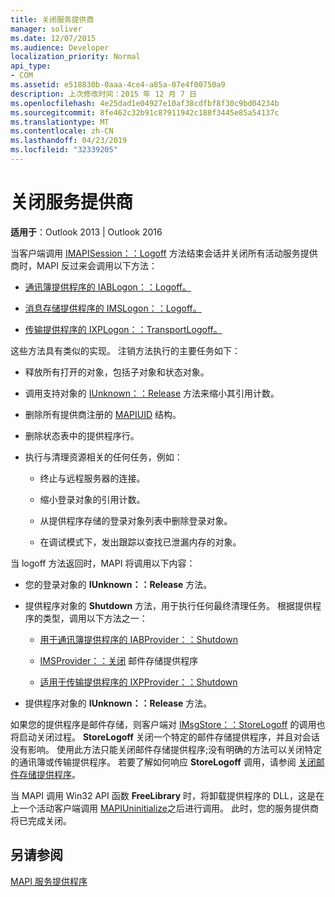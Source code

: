 ```yaml
---
title: 关闭服务提供商
manager: soliver
ms.date: 12/07/2015
ms.audience: Developer
localization_priority: Normal
api_type:
- COM
ms.assetid: e518830b-0aaa-4ce4-a85a-07e4f00750a9
description: 上次修改时间：2015 年 12 月 7 日
ms.openlocfilehash: 4e25dad1e04927e10af38cdfbf8f30c9bd04234b
ms.sourcegitcommit: 8fe462c32b91c87911942c188f3445e85a54137c
ms.translationtype: MT
ms.contentlocale: zh-CN
ms.lasthandoff: 04/23/2019
ms.locfileid: "32339205"
---
```

# <a name="shutting-down-a-service-provider"></a>关闭服务提供商

 
  
**适用于**：Outlook 2013 | Outlook 2016 
  
当客户端调用 [IMAPISession：：Logoff](imapisession-logoff.md) 方法结束会话并关闭所有活动服务提供商时，MAPI 反过来会调用以下方法： 
  
- [通讯簿提供程序的 IABLogon：：Logoff。](iablogon-logoff.md) 
    
- [消息存储提供程序的 IMSLogon：：Logoff。](imslogon-logoff.md) 
    
- [传输提供程序的 IXPLogon：：TransportLogoff。](ixplogon-transportlogoff.md) 
    
这些方法具有类似的实现。 注销方法执行的主要任务如下：
  
- 释放所有打开的对象，包括子对象和状态对象。
    
- 调用支持对象的 [IUnknown：：Release](https://msdn.microsoft.com/library/4b494c6f-f0ee-4c35-ae45-ed956f40dc7a%28Office.15%29.aspx) 方法来缩小其引用计数。 
    
- 删除所有提供商注册的 [MAPIUID](mapiuid.md) 结构。 
    
- 删除状态表中的提供程序行。
    
- 执行与清理资源相关的任何任务，例如：
    
  - 终止与远程服务器的连接。
    
  - 缩小登录对象的引用计数。
    
  - 从提供程序存储的登录对象列表中删除登录对象。
    
  - 在调试模式下，发出跟踪以查找已泄漏内存的对象。
    
当 logoff 方法返回时，MAPI 将调用以下内容：
  
- 您的登录对象的 **IUnknown：：Release** 方法。 
    
- 提供程序对象的 **Shutdown** 方法，用于执行任何最终清理任务。 根据提供程序的类型，调用以下方法之一： 
    
  - [用于通讯簿提供程序的 IABProvider：：Shutdown](iabprovider-shutdown.md) 
    
  - [IMSProvider：：关闭](imsprovider-shutdown.md) 邮件存储提供程序 
    
  - [适用于传输提供程序的 IXPProvider：：Shutdown](ixpprovider-shutdown.md) 
    
- 提供程序对象的 **IUnknown：：Release** 方法。 
    
如果您的提供程序是邮件存储，则客户端对 [IMsgStore：：StoreLogoff](imsgstore-storelogoff.md) 的调用也将启动关闭过程。 **StoreLogoff** 关闭一个特定的邮件存储提供程序，并且对会话没有影响。 使用此方法只能关闭邮件存储提供程序;没有明确的方法可以关闭特定的通讯簿或传输提供程序。 若要了解如何响应 **StoreLogoff** 调用，请参阅 [关闭邮件存储提供程序](shutting-down-a-message-store-provider.md)。
  
当 MAPI 调用 Win32 API 函数 **FreeLibrary** 时，将卸载提供程序的 DLL，这是在上一个活动客户端调用 [MAPIUninitialize](mapiuninitialize.md)之后进行调用。 此时，您的服务提供商将已完成关闭。 
  
## <a name="see-also"></a>另请参阅



[MAPI 服务提供程序](mapi-service-providers.md)

